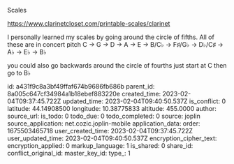 Scales

https://www.clarinetcloset.com/printable-scales/clarinet

I personally learned my scales by going around the circle of fifths. All of these are in concert pitch C -> G -> D -> A -> E -> B/C♭ -> F♯/G♭ -> D♭/C♯ -> A♭ -> E♭ -> B♭

you could also go backwards around the circle of fourths just start at C then go to B♭

id: a431f9c8a3bf49ffaf674b9686fb686b
parent_id: 8a005c647cf34984a1b18ebef883220e
created_time: 2023-02-04T09:37:45.722Z
updated_time: 2023-02-04T09:40:50.537Z
is_conflict: 0
latitude: 44.14908500
longitude: 10.38775833
altitude: 455.0000
author: 
source_url: 
is_todo: 0
todo_due: 0
todo_completed: 0
source: joplin
source_application: net.cozic.joplin-mobile
application_data: 
order: 1675503465718
user_created_time: 2023-02-04T09:37:45.722Z
user_updated_time: 2023-02-04T09:40:50.537Z
encryption_cipher_text: 
encryption_applied: 0
markup_language: 1
is_shared: 0
share_id: 
conflict_original_id: 
master_key_id: 
type_: 1